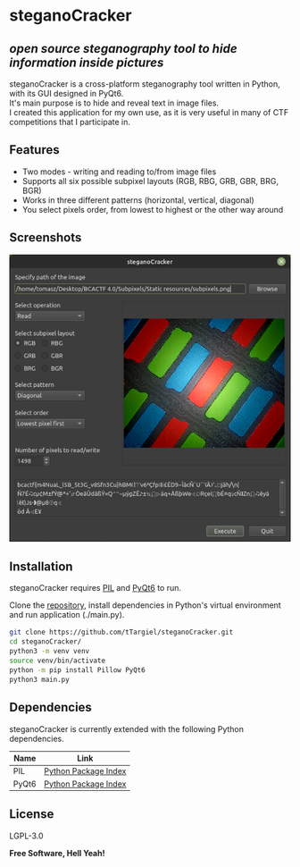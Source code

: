 # steganoCracker  
## _open source steganography tool to hide information inside pictures_  

steganoCracker is a cross-platform steganography tool written in Python, with its GUI designed in PyQt6.  
It's main purpose is to hide and reveal text in image files.  
I created this application for my own use, as it is very useful in many of CTF competitions that I participate in.  

## Features  

- Two modes - writing and reading to/from image files  
- Supports all six possible subpixel layouts (RGB, RBG, GRB, GBR, BRG, BGR)  
- Works in three different patterns (horizontal, vertical, diagonal)  
- You select pixels order, from lowest to highest or the other way around  


## Screenshots  
![main](https://raw.githubusercontent.com/tTargiel/steganoCracker/main/_resources/main.png?raw=true)  


## Installation  

steganoCracker requires [PIL] and [PyQt6] to run.  

Clone the [repository][git-repo-url], install dependencies in Python's virtual environment and run application (./main.py).  

```sh  
git clone https://github.com/tTargiel/steganoCracker.git  
cd steganoCracker/  
python3 -m venv venv
source venv/bin/activate
python -m pip install Pillow PyQt6 
python3 main.py
```  

## Dependencies  

steganoCracker is currently extended with the following Python dependencies.  

| Name | Link |  
| ------ | ------ |  
| PIL | [Python Package Index][PIL] |  
| PyQt6 | [Python Package Index][PyQt6] |  

## License  

LGPL-3.0  

**Free Software, Hell Yeah!**  

[//]: # (These are reference links used in the body of this note and get stripped out when the markdown processor does its job. There is no need to format nicely because it shouldn't be seen. Thanks SO - http://stackoverflow.com/questions/4823468/store-comments-in-markdown-syntax)  

[steganoCracker]: <https://github.com/tTargiel/steganoCracker>  
[git-repo-url]: <ttps://github.com/tTargiel/steganoCracker.git>  
[PIL]: <https://pypi.org/project/Pillow/>  
[PyQt6]: <https://pypi.org/project/PyQt6/>  

